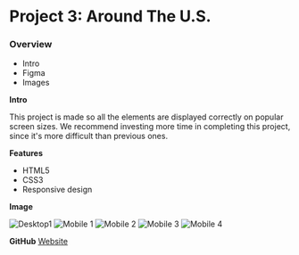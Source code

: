 # Project 3: Around The U.S.

### Overview

- Intro
- Figma
- Images

**Intro**

This project is made so all the elements are displayed correctly on popular screen sizes. We recommend investing more time in completing this project, since it's more difficult than previous ones.

**Features**

- HTML5
- CSS3
- Responsive design

**Image**

![Desktop1](https://github.com/iankamar/se_project_aroundtheus/assets/95672055/e97e87a4-fcf8-439a-a1f9-74fae983fea0)
![Mobile 1](https://github.com/iankamar/se_project_aroundtheus/assets/95672055/50b667d8-0705-4811-af7a-edeadd0412a9)
![Mobile 2](https://github.com/iankamar/se_project_aroundtheus/assets/95672055/5c7154c6-1e30-4a0d-9b6a-c98ec796dc85)
![Mobile 3](https://github.com/iankamar/se_project_aroundtheus/assets/95672055/df9feb31-ac98-4dfd-bc97-26b6594b739f)
![Mobile 4](https://github.com/iankamar/se_project_aroundtheus/assets/95672055/5c8ccb3f-6577-4739-929f-7dd9ed8f3698)

**GitHub**
[Website](https://iankamar.github.io/se_project_aroundtheus/)
